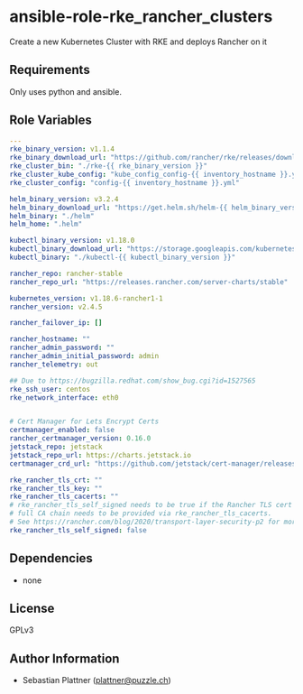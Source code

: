 ansible-role-rke_rancher_clusters
==================

Create a new Kubernetes Cluster with RKE and deploys Rancher on it

Requirements
------------

Only uses python and ansible.


Role Variables
--------------

```yaml
---
rke_binary_version: v1.1.4
rke_binary_download_url: "https://github.com/rancher/rke/releases/download/{{ rke_binary_version }}/rke_linux-amd64"
rke_cluster_bin: "./rke-{{ rke_binary_version }}"
rke_cluster_kube_config: "kube_config_config-{{ inventory_hostname }}.yml"
rke_cluster_config: "config-{{ inventory_hostname }}.yml"

helm_binary_version: v3.2.4
helm_binary_download_url: "https://get.helm.sh/helm-{{ helm_binary_version }}-linux-amd64.tar.gz"
helm_binary: "./helm"
helm_home: ".helm"

kubectl_binary_version: v1.18.0
kubectl_binary_download_url: "https://storage.googleapis.com/kubernetes-release/release/{{ kubectl_binary_version }}/bin/linux/amd64/kubectl"
kubectl_binary: "./kubectl-{{ kubectl_binary_version }}"

rancher_repo: rancher-stable
rancher_repo_url: "https://releases.rancher.com/server-charts/stable"

kubernetes_version: v1.18.6-rancher1-1
rancher_version: v2.4.5

rancher_failover_ip: []

rancher_hostname: ""
rancher_admin_password: ""
rancher_admin_initial_password: admin
rancher_telemetry: out

## Due to https://bugzilla.redhat.com/show_bug.cgi?id=1527565
rke_ssh_user: centos
rke_network_interface: eth0


# Cert Manager for Lets Encrypt Certs
certmanager_enabled: false
rancher_certmanager_version: 0.16.0
jetstack_repo: jetstack
jetstack_repo_url: https://charts.jetstack.io
certmanager_crd_url: "https://github.com/jetstack/cert-manager/releases/download/v{{ rancher_certmanager_version }}/cert-manager.crds.yaml"

rke_rancher_tls_crt: ""
rke_rancher_tls_key: ""
rke_rancher_tls_cacerts: ""
# rke_rancher_tls_self_signed needs to be true if the Rancher TLS cert is self-signed, then also the
# full CA chain needs to be provided via rke_rancher_tls_cacerts. 
# See https://rancher.com/blog/2020/transport-layer-security-p2 for more information
rke_rancher_tls_self_signed: false
```

Dependencies
------------

* none

License
-------

GPLv3

Author Information
------------------

* Sebastian Plattner (plattner@puzzle.ch)
